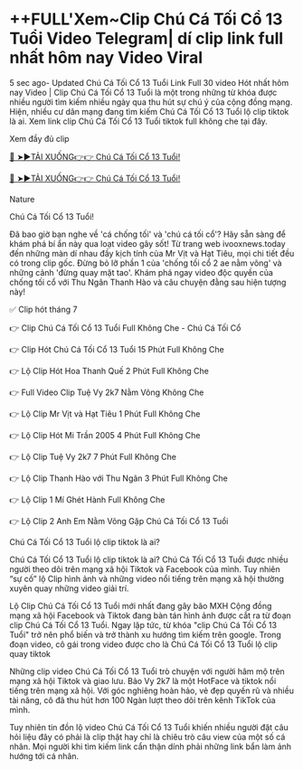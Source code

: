 # ++FULL'Xem~Clip Chú Cá Tối Cổ 13 Tuổi Video Telegram| dí clip link full nhất hôm nay Video Viral

5 sec ago- Updated Chú Cá Tối Cổ 13 Tuổi Link Full 30 video Hót nhất hôm nay Video | Clip Chú Cá Tối Cổ 13 Tuổi là một trong những từ khóa được nhiều người tìm kiếm nhiều ngày qua thu hút sự chú ý của cộng đồng mạng. Hiện, nhiều cư dân mạng đang tìm kiếm Chú Cá Tối Cổ 13 Tuổi lộ clip  tiktok là ai. Xem link clip Chú Cá Tối Cổ 13 Tuổi tiktok full không che tại đây.

Xem đầy đủ clip

[🔴 ➤►TẢI XUỐNG👉👉 Chú Cá Tối Cổ 13 Tuổi!](https://ivooxnews.today/link-tran-ha-linh-2k2-full/)

[🔴 ➤►TẢI XUỐNG👉👉 Chú Cá Tối Cổ 13 Tuổi!](https://ivooxnews.today/link-tran-ha-linh-2k2-full/)

Nature

Chú Cá Tối Cổ 13 Tuổi!

Đã bao giờ bạn nghe về 'cá chống tối' và 'chú cá tối cổ'? Hãy sẵn sàng để khám phá bí ẩn này qua loạt video gây sốt! Từ trang web ivooxnews.today đến những màn dí nhau đầy kịch tính của Mr Vịt và Hạt Tiêu, mọi chi tiết đều có trong clip gốc. Đừng bỏ lỡ phần 1 của 'chống tối cổ 2 ae nằm võng' và những cảnh 'đừng quay mặt tao'. Khám phá ngay video độc quyền của chống tối cổ với Thu Ngân Thanh Hào và câu chuyện đằng sau hiện tượng này!

✅ Clip hót tháng 7

👉 Clip Chú Cá Tối Cổ 13 Tuổi Full Không Che - Chú Cá Tối Cổ

👉 Clip Hót Chú Cá Tối Cổ 13 Tuổi 15 Phút Full Không Che

👉 Lộ Clip Hót Hoa Thanh Quế 2 Phút Full Không Che

👉 Full Video Clip Tuệ Vy 2k7 Nằm Võng Không Che

👉 Lộ Clip Mr Vịt và Hạt Tiêu 1 Phút Full Không Che

👉 Lộ Clip Hót Mi Trần 2005 4 Phút Full Không Che

👉 Lộ Clip Tuệ Vy 2k7 7 Phút Full Không Che

👉 Lộ Clip Thanh Hào với Thu Ngân 3 Phút Full Không Che

👉 Lộ Clip 1 Mí Ghét Hành Full Không Che

👉 Lộ Clip 2 Anh Em Nằm Võng Gặp Chú Cá Tối Cổ 13 Tuổi

Chú Cá Tối Cổ 13 Tuổi lộ clip tiktok là ai?

Chú Cá Tối Cổ 13 Tuổi lộ clip tiktok là ai?
Chú Cá Tối Cổ 13 Tuổi được nhiều người theo dõi trên mạng xã hội  Tiktok và Facebook của mình. Tuy nhiên “sự cố” lộ Clip hình ảnh và những  video nổi tiếng trên mạng xã hội thường xuyên quay những video giải trí.

Lộ Clip Chú Cá Tối Cổ 13 Tuổi mới nhất đang gây bão MXH
Cộng đồng mạng xã hội Facebook và Tiktok đang bàn tán hình ảnh được cắt ra từ đoạn clip Chú Cá Tối Cổ 13 Tuổi. Ngay lập tức, từ khóa "clip Chú Cá Tối Cổ 13 Tuổi" trở nên phổ biến và trở thành xu hướng tìm kiếm trên google. Trong đoạn video, cô gái trong video được cho là Chú Cá Tối Cổ 13 Tuổi lộ clip quay tiktok

Những clip video Chú Cá Tối Cổ 13 Tuổi trò chuyện với người hâm mộ trên mạng xã hội Tiktok và giao lưu. Bảo Vy 2k7 là một HotFace và tiktok nổi tiếng trên mạng xã hội. Với góc nghiêng hoàn hảo, vẻ đẹp quyến rũ và nhiều tài năng, cô đã thu hút hơn 100 Ngàn lượt theo dõi trên kênh  TikTok của mình.

Tuy nhiên tin đồn lộ video Chú Cá Tối Cổ 13 Tuổi khiến nhiều người đặt câu hỏi liệu đây có phải là clip thật hay chỉ là chiêu trò câu view của một số cá nhân. Mọi người khi tìm kiếm link cẩn thận dính phải những link bẩn làm ảnh hướng tới cá nhân.
